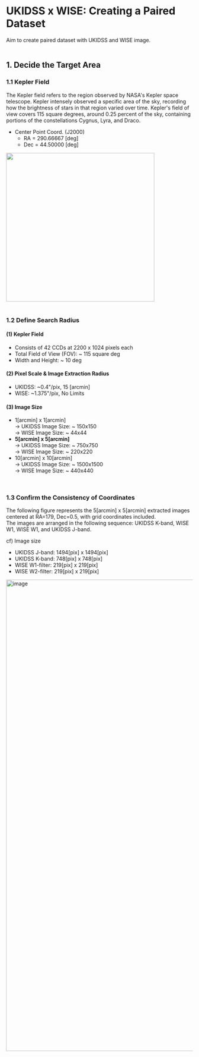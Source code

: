 # UKIDSS x WISE: Creating a Paired Dataset  
Aim to create paired dataset with UKIDSS and WISE image. 
<br/><br/>
## 1. Decide the Target Area
### 1.1 Kepler Field
The Kepler field refers to the region observed by NASA's Kepler space telescope. 
Kepler intensely observed a specific area of the sky, recording how the brightness of stars in that region varied over time. 
Kepler's field of view covers 115 square degrees, around 0.25 percent of the sky, containing portions of the constellations Cygnus, Lyra, and Draco.
- Center Point Coord. (J2000)
  - RA = 290.66667 [deg]
  - Dec = 44.50000 [deg]

<img src="https://github.com/Jiwon-Han1/UKIDSSxWISE/assets/147721921/0544d536-c751-4978-aa69-26683540183a" width="400">
<br/>
<br/>

### 1.2 Define Search Radius
#### (1) Kepler Field
- Consists of 42 CCDs at 2200 x 1024 pixels each
- Total Field of View (FOV): ~ 115 square deg
- Width and Height: ~ 10 deg
#### (2) Pixel Scale & Image Extraction Radius 
- UKIDSS: ~0.4"/pix, 15 [arcmin]
- WISE: ~1.375"/pix, No Limits
#### (3) Image Size
- 1[arcmin] x 1[arcmin] <br/>
  &rarr; UKIDSS Image Size: ~ 150x150 <br/>
  &rarr; WISE Image Size: ~ 44x44
- **5[arcmin] x 5[arcmin]** <br/>
  &rarr; UKIDSS Image Size: ~ 750x750 <br/>
  &rarr; WISE Image Size: ~ 220x220
- 10[arcmin] x 10[arcmin] <br/>
  &rarr; UKIDSS Image Size: ~ 1500x1500 <br/>
  &rarr; WISE Image Size: ~ 440x440
<br/>

### 1.3 Confirm the Consistency of Coordinates
The following figure represents the 5[arcmin] x 5[arcmin] extracted images centered at RA=179, Dec=0.5, with grid coordinates included. <br/>
The images are arranged in the following sequence: UKIDSS K-band, WISE W1, WISE W1, and UKIDSS J-band. <br/>

cf) Image size
- UKIDSS J-band: 1494[pix] x 1494[pix]
- UKIDSS K-band: 748[pix] x 748[pix]
- WISE W1-filter: 219[pix] x 219[pix]
- WISE W2-filter: 219[pix] x 219[pix]
<img width="1268" alt="image" src="https://github.com/Jiwon-Han1/UKIDSSxWISE/assets/147721921/e8d63534-d8b7-4470-bd87-0ccd3af1618b">






